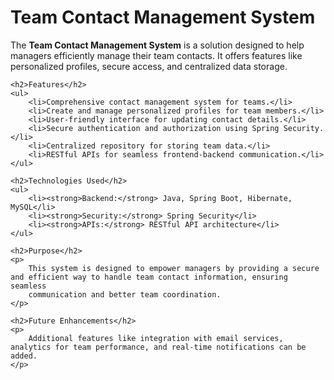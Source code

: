 <!DOCTYPE html>
<html lang="en">
<head>
    <meta charset="UTF-8">
    <meta name="viewport" content="width=device-width, initial-scale=1.0">
    <title>Team Contact Management System</title>
</head>
<body>
    <h1>Team Contact Management System</h1>
    <p>
        The <strong>Team Contact Management System</strong> is a solution designed to help managers efficiently manage their team contacts. 
        It offers features like personalized profiles, secure access, and centralized data storage.
    </p>
    
    <h2>Features</h2>
    <ul>
        <li>Comprehensive contact management system for teams.</li>
        <li>Create and manage personalized profiles for team members.</li>
        <li>User-friendly interface for updating contact details.</li>
        <li>Secure authentication and authorization using Spring Security.</li>
        <li>Centralized repository for storing team data.</li>
        <li>RESTful APIs for seamless frontend-backend communication.</li>
    </ul>
    
    <h2>Technologies Used</h2>
    <ul>
        <li><strong>Backend:</strong> Java, Spring Boot, Hibernate, MySQL</li>
        <li><strong>Security:</strong> Spring Security</li>
        <li><strong>APIs:</strong> RESTful API architecture</li>
    </ul>
    
    <h2>Purpose</h2>
    <p>
        This system is designed to empower managers by providing a secure and efficient way to handle team contact information, ensuring seamless 
        communication and better team coordination.
    </p>

    <h2>Future Enhancements</h2>
    <p>
        Additional features like integration with email services, analytics for team performance, and real-time notifications can be added.
    </p>
</body>
</html>
